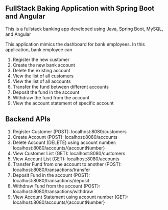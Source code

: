 FullStack Baking Application with Spring Boot and Angular
---------------------------------------------------------
This is a fullstack banking app developed using Java, Spring Boot, MySQL, and Angular

This application mimics the dashboard for bank employees. In this application, bank employee can
1. Register the new customer
2. Create the new bank account 
3. Delete the existing account
4. View the list of all customers
5. View the list of all accounts
6. Transfer the fund between different accounts
7. Deposit the fund in the account
8. Withdraw the fund from the account
9. View the account statement of specific account

Backend APIs
------------
1. Register Customer (POST): localhost:8080/customers
2. Create Account (POST): localhost:8080/accounts
3. Delete Account (DELETE) using account number: localhost:8080/accounts/{accountNumber}
4. View Customer List (GET): localhost:8080/customers
5. View Account List (GET): localhost:8080/accounts
6. Transfer Fund from one account to another (POST): localhost:8080/transactions/transfer
7. Deposit Fund in the account (POST): localhost:8080/transactions/deposit
8. Withdraw Fund from the account (POST): localhost:8080/transactions/withdraw
9. View Account Statement using account number (GET): localhost:8080/accounts/{accountNumber}
